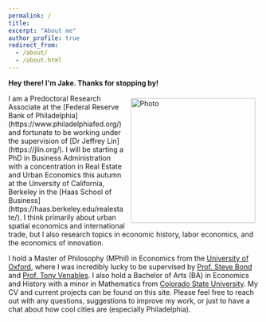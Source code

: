 ```yaml
---
permalink: /
title: 
excerpt: "About me"
author_profile: true
redirect_from: 
  - /about/
  - /about.html
---
```

**Hey there! I'm Jake. Thanks for stopping by!**

<img align="right" src="https://jacobhmoore.github.io/images/wedding_pic.jpg" alt="Photo" style="width: 250px; border-radius: 10px; padding: 8px 8px 8px 8px"/>
I am a Predoctoral Research Associate at the [Federal Reserve Bank of Philadelphia](https://www.philadelphiafed.org/) and fortunate to be working under the supervision of [Dr Jeffrey Lin](https://jlin.org/). I will be starting a PhD in Business Administration with a concentration in Real Estate and Urban Economics this autumn at the Unversity of California, Berkeley in the [Haas School of Business](https://haas.berkeley.edu/realestate/). I think primarily about urban spatial economics and international trade, but I also research topics in economic history, labor economics, and the economics of innovation.

I hold a Master of Philosophy (MPhil) in Economics from the [University of Oxford](https://www.economics.ox.ac.uk/#/), where I was incredibly lucky to be supervised by [Prof. Steve Bond](https://www.nuffield.ox.ac.uk/people/profiles/steve-bond/) and [Prof. Tony Venables](https://tonyvenables.weebly.com/). I also hold a Bachelor of Arts (BA) in Economics and History with a minor in Mathematics from [Colorado State University](https://economics.colostate.edu/). My CV and current projects can be found on this site. Please feel free to reach out with any questions, suggestions to improve my work, or just to have a chat about how cool cities are (especially Philadelphia).


